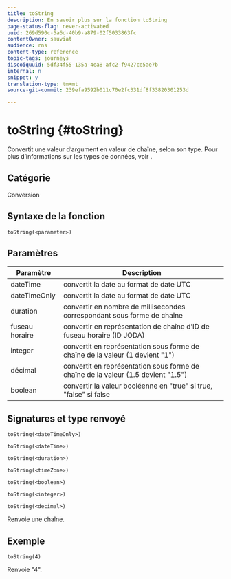 ```yaml
---
title: toString
description: En savoir plus sur la fonction toString
page-status-flag: never-activated
uuid: 269d590c-5a6d-40b9-a879-02f5033863fc
contentOwner: sauviat
audience: rns
content-type: reference
topic-tags: journeys
discoiquuid: 5df34f55-135a-4ea8-afc2-f9427ce5ae7b
internal: n
snippet: y
translation-type: tm+mt
source-git-commit: 239efa9592b011c70e2fc331df8f33820301253d

---
```



# toString {#toString}

Convertit une valeur d’argument en valeur de chaîne, selon son type. Pour plus d’informations sur les types de données, voir [](../expression/data-types.md).

## Catégorie

Conversion

## Syntaxe de la fonction

`toString(<parameter>)`

## Paramètres

| Paramètre | Description |
|--- |--- |
| dateTime | convertit la date au format de date UTC |
| dateTimeOnly | convertit la date au format de date UTC |
| duration | convertir en nombre de millisecondes correspondant sous forme de chaîne |
| fuseau horaire | convertir en représentation de chaîne d’ID de fuseau horaire (ID JODA) |
| integer | convertit en représentation sous forme de chaîne de la valeur (1 devient &quot;1&quot;) |
| décimal | convertit en représentation sous forme de chaîne de la valeur (1.5 devient &quot;1.5&quot;) |
| boolean | convertir la valeur booléenne en &quot;true&quot; si true, &quot;false&quot; si false |

## Signatures et type renvoyé

`toString(<dateTimeOnly>)`

`toString(<dateTime>)`

`toString(<duration>)`

`toString(<timeZone>)`

`toString(<boolean>)`

`toString(<integer>)`

`toString(<decimal>)`

Renvoie une chaîne.

## Exemple 

`toString(4)`

Renvoie &quot;4&quot;.
